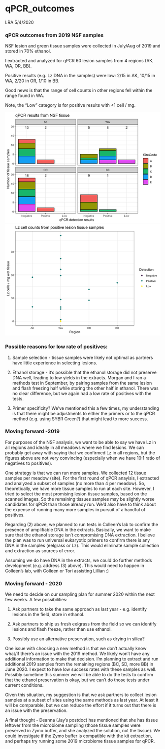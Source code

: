qPCR\_outcomes
================
LRA
5/4/2020

### qPCR outcomes from 2019 NSF samples

NSF lesion and green tissue samples were collected in July/Aug of 2019
and stored in 70% ethanol.

I extracted and analyzed for qPCR 60 lesion samples from 4 regions (AK,
WA, OR, BB).

Positive results (e.g. Lz DNA in the samples) were low: 2/15 in AK,
10/15 in WA, 2/20 in OR, 1/10 in BB.

Good news is that the range of cell counts in other regions fell within
the range found in WA.

Note, the “Low” category is for positive results with \<1 cell /
mg.

![](qPCR_outcomes_files/figure-gfm/data-1.png)<!-- -->![](qPCR_outcomes_files/figure-gfm/data-2.png)<!-- -->

### Possible reasons for low rate of positives:

1)  Sample selection - tissue samples were likely not optimal as
    partners have little experience in selecting lesions.

2)  Ethanol storage - it’s possible that the ethanol storage did not
    preserve DNA well, leading to low yields in the extracts. Morgan and
    I ran a methods test in September, by pairing samples from the same
    lesion and flash freezing half while storing the other half in
    ethanol. There was no clear difference, but we again had a low rate
    of positives with the tests.

3)  Primer specificity? We’ve mentioned this a few times, my
    understanding is that there might be adjustments to either the
    primers or to the qPCR method (e.g. using SYBR Green?) that might
    lead to more success.

### Moving forward -2019

For purposes of the NSF analysis, we want to be able to say we have Lz
in all regions and ideally in all meadows where we find lesions. We can
probably get away with saying that we confirmed Lz in all regions, but
the figures above are not very convincing (especially when we have 10:1
ratio of negatives to positives).

One strategy is that we can run more samples. We collected 12 tissue
samples per meadow (site). For the first round of qPCR anaylsis, I
extracted and analyzed a subset of samples (no more than 4 per meadow).
So, theoretically, we have more tissue samples to run at each site.
However, I tried to select the most promising lesion tissue samples,
based on the scanned images. So the remaining tissues samples may be
slightly worse candidates for qPCR than those already run. We’d also
have to think about the expense of running many more samples in pursuit
of a handful of positives.

Regarding (2) above, we planned to run tests in Colleen’s lab to confirm
the presence of amplifiable DNA in the extracts. Basically, we want to
make sure that the ethanol storage isn’t compromising DNA extraction. I
believe the plan was to run universal eukaryotic primers to confirm
there is any DNA in the samples (eelgrass or Lz). This would eliminate
sample collection and extraction as sources of error.

Assuming we do have DNA in the extracts, we could do further methods
development (e.g. address (3) above). This would need to happen in
Colleen’s lab, with Colleen or Tori assisting Lillian :)

### Moving forward - 2020

We need to decide on our sampling plan for summer 2020 within the next
few weeks. A few possibilities:

1)  Ask partners to take the same approach as last year - e.g. identify
    lesions in the field, store in ethanol.

2)  Ask partners to ship us fresh eelgrass from the field so we can
    identify lesions and flash freeze, rather than use ethanol.

3)  Possibly use an alternative preservation, such as drying in silica?

One issue with choosing a new method is that we don’t actually know
what/if there’s an issue with the 2019 method. We likely won’t have any
additional information to make that decision. I’m planning to extract
and run additional 2019 samples from the remaining regions (BC, SD, more
BB) in June 2020. I expect to have low success rates with these samples
as well. Possibly sometime this summer we will be able to do the tests
to confirm that the ethanol preservation is okay, but we can’t do those
tests under current conditions.

Given this situation, my suggestion is that we ask partners to collect
lesion samples at a subset of sites using the same methods as last year.
At least it will be comparable, but we can reduce the effort if it turns
out that there is an issue with the preservation.

A final thought - Deanna (Jay’s postdoc) has mentioned that she has
tissue leftover from the microbiome sampling (those tissue samples were
preserved in Zymo buffer, and she analyzed the solution, not the
tissue). We could investigate if the Zymo buffer is compatible with the
kit extraction, and perhaps try running some 2019 microbiome tissue
samples for qPCR.

